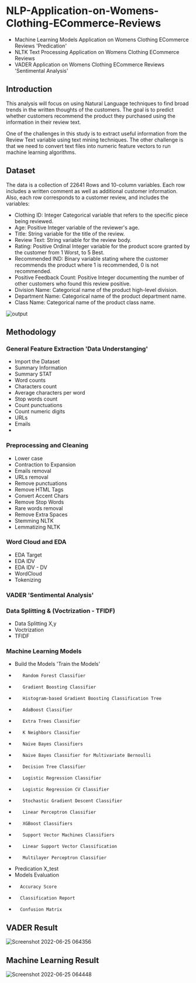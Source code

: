 # NLP-Application-on-Womens-Clothing-ECommerce-Reviews
- Machine Learning Models Application on Womens Clothing ECommerce Reviews 'Predication'
- NLTK Text Processing Application on Womens Clothing ECommerce Reviews
- VADER  Application on Womens Clothing ECommerce Reviews 'Sentimental Analysis'

## Introduction
This analysis will focus on using Natural Language techniques to find broad trends in the written thoughts of the customers. The goal is to predict whether customers recommend the product they purchased using the information in their review text.

One of the challenges in this study is to extract useful information from the Review Text variable using text mining techniques. The other challenge is that we need to convert text files into numeric feature vectors to run machine learning algorithms.

## Dataset 
The data is a collection of 22641 Rows and 10-column variables. Each row includes a written comment as well as additional customer information. Also, each row corresponds to a customer review, and includes the variables:

- Clothing ID: Integer Categorical variable that refers to the specific piece being reviewed.
- Age: Positive Integer variable of the reviewer's age.
- Title: String variable for the title of the review.
- Review Text: String variable for the review body.
- Rating: Positive Ordinal Integer variable for the product score granted by the customer from 1 Worst, to 5 Best.
- Recommended IND: Binary variable stating where the customer recommends the product where 1 is recommended, 0 is not recommended.
- Positive Feedback Count: Positive Integer documenting the number of other customers who found this review positive.
- Division Name: Categorical name of the product high-level division.
- Department Name: Categorical name of the product department name.
- Class Name: Categorical name of the product class name.

![output](https://user-images.githubusercontent.com/82437810/175719760-b685fe1d-84ce-4451-8aa1-1c8c2c73bcec.png)

## Methodology
### General Feature Extraction 'Data Understanging'
* Import the Dataset
* Summary Information
* Summary STAT
* Word counts
* Characters count
* Average characters per word
* Stop words count
* Count punctuations
* Count numeric digits
* URLs
* Emails
* 
### Preprocessing and Cleaning
* Lower case
* Contraction to Expansion
* Emails removal
* URLs removal
* Remove punctuations
* Remove HTML Tags
* Convert Accent Chars
* Remove Stop Words
* Rare words removal
* Remove Extra Spaces
* Stemming NLTK 
* Lemmatizing NLTK

### Word Cloud and EDA
* EDA Target
* EDA IDV
* EDA IDV - DV
* WordCloud
* Tokenizing

### VADER 'Sentimental Analysis'

### Data Splitting & (Voctrization - TFIDF)
* Data Splitting X,y
* Voctrization
* TFIDF

### Machine Learning Models 
- Build the Models 'Train the Models'
-        Random Forest Classifier
-        Gradient Boosting Classifier
-        Histogram-based Gradient Boosting Classification Tree
-        AdaBoost Classifier
-        Extra Trees Classifier
-        K Neighbors Classifier
-        Naive Bayes Classifiers
-        Naive Bayes Classifier for Multivariate Bernoulli
-        Decision Tree Classifier
-        Logistic Regression Classifier
-        Logistic Regression CV Classifier
-        Stochastic Gradient Descent Classifier
-        Linear Perceptron Classifier
-        XGBoost Classifiers
-        Support Vector Machines Classifiers
-        Linear Support Vector Classification
-        Multilayer Perceptron Classifier
- Predication X_test
- Models Evaluation
-       Accuracy Score
-       Classification Report
-       Confusion Matrix

## VADER Result

![Screenshot 2022-06-25 064356](https://user-images.githubusercontent.com/82437810/175719844-a5f3ebf4-bf03-4a4b-9e1a-70721cac6712.png)

## Machine Learning Result 

![Screenshot 2022-06-25 064448](https://user-images.githubusercontent.com/82437810/175719896-c05b3109-8c7c-48e8-9941-b768831ee17e.png)

